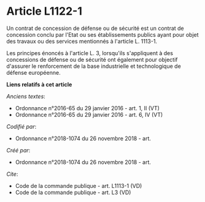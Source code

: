 # Article L1122-1

Un contrat de concession de défense ou de sécurité est un contrat de concession conclu par l'Etat ou ses établissements
publics ayant pour objet des travaux ou des services mentionnés à l'article L. 1113-1. 

Les principes énoncés à l'article L. 3, lorsqu'ils s'appliquent à des concessions de défense ou de sécurité ont également
pour objectif d'assurer le renforcement de la base industrielle et technologique de défense européenne.

**Liens relatifs à cet article**

_Anciens textes_:

  - Ordonnance n°2016-65 du 29 janvier 2016 - art. 1, II (VT)
  - Ordonnance n°2016-65 du 29 janvier 2016 - art. 6, IV (VT)

_Codifié par_:

  - Ordonnance n°2018-1074 du 26 novembre 2018 - art.

_Créé par_:

  - Ordonnance n°2018-1074 du 26 novembre 2018 - art.

_Cite_:

  - Code de la commande publique - art. L1113-1 (VD)
  - Code de la commande publique - art. L3 (VD)
